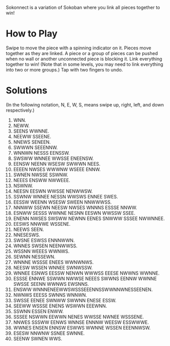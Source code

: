 Sokonnect is a variation of Sokoban where you link all pieces together to win!

# How to Play

Swipe to move the piece with a spinning indicator on it. Pieces move together as they are linked. A piece or a group of pieces can be pushed when no wall or another unconnected piece is blocking it. Link everything together to win! (Note that in some levels, you may need to link everything into two or more groups.) Tap with two fingers to undo.

# Solutions

(In the following notation, N, E, W, S, means swipe up, right, left, and down respectively.)

1. WNN.
2. NEWW.
3. SEENS WWNNE.
4. NEEWW SSEENE.
5. NNEWS SENEEN.
6. SWWWN SEEENNW.
7. WNNWN NESSS EENSSW.
8. SWSWW WNNEE WWSSE ENEENSW.
9. EENSW NEENN WSESW SWWWN NEES.
10. EEEEN NWSES WWWNW WSEEE ENNW.
11. SWNEN NWSSE SSWNW.
12. NEEES ENSWW NWWEEE.
13. NSWNW.
14. NEESN EESWN WWSSE NENWWSW.
15. SSWNW WNNEE NESSN WWSWS ENNEE SWES.
16. EESSW WEENN WSESW SWEEN NNWWWSS.
17. NNNWW SSEWN NEESW NWSES WNNNS ESSSE NNWW.
18. ESNWW SESSS WWNNE NESNN EESWN WWSSW SSEE.
19. ENENN NWSES SWSWW NEWNN EENES SNWWW SSSEE NWWNNEE.
20. EESWS NNWWE WSSENE.
21. NEEWS SEEN.
22. NNESESWS.
23. SWSNE ESWSS ENNNWWN.
24. WNNES SWSEN NEENWWSS.
25. WSSNN WEEES WWNWS.
26. SEWNN NESSEWN.
27. WNNNE WSSSE ENEES WWNWNWS.
28. NEESW WSSEN WNNEE SWNWSSW.
29. WNNEE ESNWS EESSW NENWN WWWSS EEESE NWWNS WWNNE.
30. ESSSE ENNWE SSWWN NWWSE NEEES SWWNS EENNW WWNNE SWSSE SEENN WWNWS EWSNNS.
31. ENSWW WNNNENEEWWSWSSSEEENNSSWWNNWNESSEENEN.
32. NWNWS EEESS SWNNS WNNWN.
33. SWSSE EENEE SWNWW SWWNN ENESE ESSW.
34. SEEWW WSSSE ENENS WSWWN EEEWNN.
35. SSWNN ESSEN ENWW.
36. SSSEE NSWWN EEWWN NENES WWSSE NWNEE WSSSENE.
37. NNWES SSSWW EENWS WNNSE ENNNW WEESW ESSWWWE.
38. WWNES ENSEN ENNSW ESWWS WWNNE WSSEN EEENNWSW.
39. ESESW NNWNW SSNEE SWNNE.
40. SEENW SWNEN WWS.